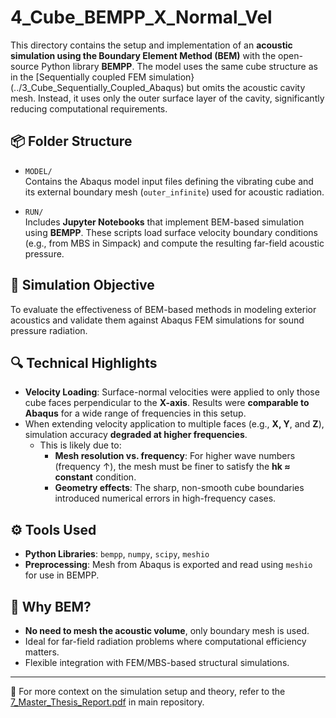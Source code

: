 # 4_Cube_BEMPP_X_Normal_Vel

This directory contains the setup and implementation of an **acoustic simulation using the Boundary Element Method (BEM)** with the open-source Python library **BEMPP**. The model uses the same cube structure as in the [Sequentially coupled FEM simulation}(../3_Cube_Sequentially_Coupled_Abaqus) but omits the acoustic cavity mesh. Instead, it uses only the outer surface layer of the cavity, significantly reducing computational requirements.

## 📦 Folder Structure

- `MODEL/`  
  Contains the Abaqus model input files defining the vibrating cube and its external boundary mesh (`outer_infinite`) used for acoustic radiation.

- `RUN/`  
  Includes **Jupyter Notebooks** that implement BEM-based simulation using **BEMPP**. These scripts load surface velocity boundary conditions (e.g., from MBS in Simpack) and compute the resulting far-field acoustic pressure.

## 🎯 Simulation Objective

To evaluate the effectiveness of BEM-based methods in modeling exterior acoustics and validate them against Abaqus FEM simulations for sound pressure radiation.

## 🔍 Technical Highlights

- **Velocity Loading**: Surface-normal velocities were applied to only those cube faces perpendicular to the **X-axis**. Results were **comparable to Abaqus** for a wide range of frequencies in this setup.
- When extending velocity application to multiple faces (e.g., **X, Y**, and **Z**), simulation accuracy **degraded at higher frequencies**.
  - This is likely due to:
    - **Mesh resolution vs. frequency**: For higher wave numbers (frequency ↑), the mesh must be finer to satisfy the **hk ≈ constant** condition.
    - **Geometry effects**: The sharp, non-smooth cube boundaries introduced numerical errors in high-frequency cases.

## ⚙️ Tools Used

- **Python Libraries**: `bempp`, `numpy`, `scipy`, `meshio`
- **Preprocessing**: Mesh from Abaqus is exported and read using `meshio` for use in BEMPP.

## 🧠 Why BEM?

- **No need to mesh the acoustic volume**, only boundary mesh is used.
- Ideal for far-field radiation problems where computational efficiency matters.
- Flexible integration with FEM/MBS-based structural simulations.

---
🔗 For more context on the simulation setup and theory, refer to the [7_Master_Thesis_Report.pdf](../7_Master_Thesis_Report.pdf) in main repository.
